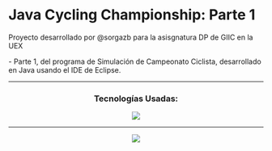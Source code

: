 # Java Cycling Championship: Parte 1
<p>Proyecto desarrollado por @sorgazb para la asisgnatura DP de GIIC en la UEX</p>
<p>- Parte 1, del programa de Simulación de Campeonato Ciclista, desarrollado en Java usando el IDE de Eclipse.</p>
<hr>
<div align="center">
  <h3>Tecnologías Usadas:</h3>
</div>
 <div align="center">
  <a href="#">
    <img src="https://skillicons.dev/icons?i=java,eclipse" />
  </a>
</div>
<hr>
<div align="center">
<img src="https://github.com/sorgazb/Java_Cycling_Championship/assets/150727714/3fa53493-72aa-4706-b42b-500923e31808"/>
</div>
